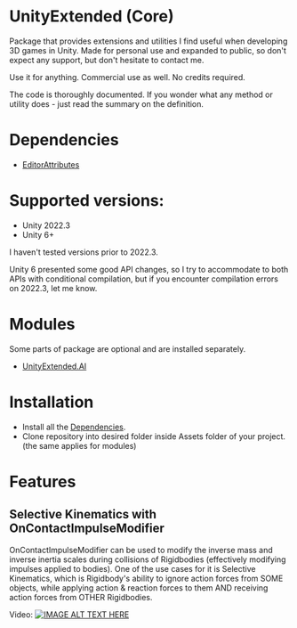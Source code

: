 # UnityExtended (Core)
Package that provides extensions and utilities I find useful when developing 3D games in Unity.
Made for personal use and expanded to public, so don't expect any support, but don't hesitate to contact me.

Use it for anything. Commercial use as well. No credits required.

The code is thoroughly documented. If you wonder what any method or utility does - just read the summary on the definition.

# Dependencies
- [EditorAttributes](https://github.com/v0lt13/EditorAttributes)

# Supported versions:
- Unity 2022.3
- Unity 6+

I haven't tested versions prior to 2022.3.

Unity 6 presented some good API changes, so I try to accommodate to both APIs with conditional compilation, but if you encounter compilation errors on 2022.3, let me know.

# Modules
Some parts of package are optional and are installed separately.
- [UnityExtended.AI](https://github.com/ArtemPindrus/UnityExtended.AI/tree/main)

# Installation
- Install all the [Dependencies](#dependencies).
- Clone repository into desired folder inside Assets folder of your project. (the same applies for modules)

# Features
## Selective Kinematics with OnContactImpulseModifier
OnContactImpulseModifier can be used to modify the inverse mass and inverse inertia scales during collisions of Rigidbodies (effectively modifying impulses applied to bodies).
One of the use cases for it is Selective Kinematics, which is Rigidbody's ability to ignore action forces from SOME objects, while applying action & reaction forces to them AND receiving action forces from OTHER Rigidbodies.

Video:
[![IMAGE ALT TEXT HERE](https://img.youtube.com/vi/UmZfIb84_9U/maxresdefault.jpg)](https://www.youtube.com/watch?v=UmZfIb84_9U)
